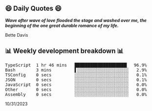 ## 😄 Daily Quotes 😄

_**Wave after wave of love flooded the stage and washed over me, the beginning of the one great durable romance of my life.**_

Bette Davis



## 📊 Weekly development breakdown 📊

<pre>TypeScript  1 hr 46 mins   ████████████████████▎  96.9%
Bash        3 mins         ▌░░░░░░░░░░░░░░░░░░░░   2.9%
TSConfig    0 secs         ░░░░░░░░░░░░░░░░░░░░░   0.1%
JSON        0 secs         ░░░░░░░░░░░░░░░░░░░░░   0.1%
JavaScript  0 secs         ░░░░░░░░░░░░░░░░░░░░░   0.0%
Other       0 secs         ░░░░░░░░░░░░░░░░░░░░░   0.0%
Assembly    0 secs         ░░░░░░░░░░░░░░░░░░░░░   0.0%</pre>

10/31/2023